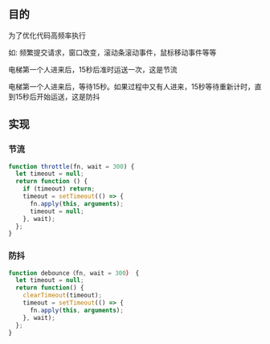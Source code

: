 ## 目的
为了优化代码高频率执行

如: 频繁提交请求，窗口改变，滚动条滚动事件，鼠标移动事件等等


电梯第一个人进来后，15秒后准时运送一次，这是节流

电梯第一个人进来后，等待15秒。如果过程中又有人进来，15秒等待重新计时，直到15秒后开始运送，这是防抖


## 实现

### 节流
```js
function throttle(fn, wait = 300) {
  let timeout = null;
  return function () {
    if (timeout) return;
    timeout = setTimeout(() => {
      fn.apply(this, arguments);
      timeout = null;
    }, wait);
  };
}
```

### 防抖
```js
function debounce（fn, wait = 300） {
  let timeout = null;
  return function() {
    clearTimeout(timeout);
    timeout = setTimeout(() => {
      fn.apply(this, arguments);
    }, wait);
  };
}
```